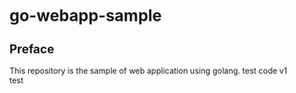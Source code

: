 # go-webapp-sample



## Preface
This repository is the sample of web application using golang.
test code v1
test

